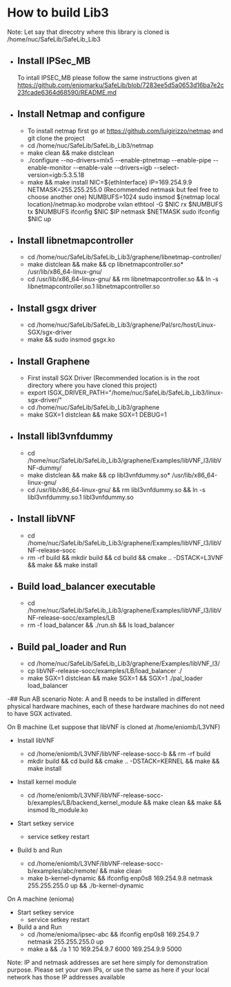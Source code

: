 # How to build Lib3
Note: Let say that direcotry where this library is cloned is /home/nuc/SafeLib/SafeLib_Lib3
- ## Install IPSec_MB
  To intall IPSEC_MB please follow the same instructions given at  https://github.com/eniomarku/SafeLib/blob/7283ee5d5a0653d16ba7e2c23fcade6364d68590/README.md
- ## Install Netmap and configure
   * To install netmap first go at https://github.com/luigirizzo/netmap and git clone the project
   * cd /home/nuc/SafeLib/SafeLib_Lib3/netmap
   * make clean && make distclean
   * ./configure --no-drivers=mlx5 --enable-ptnetmap --enable-pipe --enable-monitor --enable-vale --drivers=igb --select-version=igb:5.3.5.18 
   * make && make install
    NIC=${ethInterface}
    IP=169.254.9.9
    NETMASK=255.255.255.0 (Recommended netmask but feel free to choose another one)
    NUMBUFS=1024
    sudo insmod ${netmap local location}/netmap.ko
    modprobe vxlan
    ethtool -G $NIC rx $NUMBUFS tx $NUMBUFS
    ifconfig $NIC $IP netmask $NETMASK
    sudo ifconfig $NIC up
- ## Install libnetmapcontroller
  * cd /home/nuc/SafeLib/SafeLib_Lib3/graphene/libnetmap-controller/
  * make distclean && make && cp libnetmapcontroller.so* /usr/lib/x86_64-linux-gnu/ 
  * cd /usr/lib/x86_64-linux-gnu/ && rm libnetmapcontroller.so && ln -s libnetmapcontroller.so.1 libnetmapcontroller.so
- ## Install gsgx driver
  * cd /home/nuc/SafeLib/SafeLib_Lib3/graphene/Pal/src/host/Linux-SGX/sgx-driver
  *  make && sudo insmod gsgx.ko
- ## Install Graphene
  * First install SGX Driver (Recommended location is in the root directory where you have cloned this project)
  * export ISGX_DRIVER_PATH="/home/nuc/SafeLib/SafeLib_Lib3/linux-sgx-driver/"
  * cd /home/nuc/SafeLib/SafeLib_Lib3/graphene
  * make SGX=1 distclean && make SGX=1 DEBUG=1
- ## Install libl3vnfdummy
  * cd /home/nuc/SafeLib/SafeLib_Lib3/graphene/Examples/libVNF_l3/libVNF-dummy/
  * make distclean && make && cp libl3vnfdummy.so* /usr/lib/x86_64-linux-gnu/ 
  * cd /usr/lib/x86_64-linux-gnu/ && rm libl3vnfdummy.so && ln -s libl3vnfdummy.so.1 libl3vnfdummy.so
- ## Install libVNF
  * cd /home/nuc/SafeLib/SafeLib_Lib3/graphene/Examples/libVNF_l3/libVNF-release-socc
  * rm -rf build && mkdir build && cd build && cmake .. -DSTACK=L3VNF && make && make install
 
- ## Build load_balancer executable
  * cd /home/nuc/SafeLib/SafeLib_Lib3/graphene/Examples/libVNF_l3/libVNF-release-socc/examples/LB 
  * rm -f load_balancer && ./run.sh && ls load_balancer
- ## Build pal_loader and Run
  * cd /home/nuc/SafeLib/SafeLib_Lib3/graphene/Examples/libVNF_l3/ 
  * cp libVNF-release-socc/examples/LB/load_balancer ./ 
  * make SGX=1 distclean && make SGX=1 && SGX=1 ./pal_loader load_balancer
 
 -## Run AB scenario
   Note: A and B needs to be installed in different physical hardware machines, each of these hardware machines do not need to have SGX activated.
   
   On B machine (Let suppose that libVNF is cloned at /home/eniomb/L3VNF)
   - Install libVNF
       * cd /home/eniomb/L3VNF/libVNF-release-socc-b && rm -rf build 
       * mkdir build && cd build && cmake .. -DSTACK=KERNEL && make && make install
       
   - Install kernel module
       * cd /home/eniomb/L3VNF/libVNF-release-socc-b/examples/LB/backend_kernel_module && make clean && make && insmod lb_module.ko
   - Start setkey service
       * service setkey restart
   - Build b and Run
       * cd /home/eniomb/L3VNF/libVNF-release-socc-b/examples/abc/remote/ && make clean 
       * make b-kernel-dynamic && ifconfig enp0s8 169.254.9.8 netmask 255.255.255.0 up && ./b-kernel-dynamic

   On A machine (enioma)
   - Start setkey service
       * service setkey restart
   - Build a and Run
       * cd /home/enioma/ipsec-abc && ifconfig enp0s8 169.254.9.7 netmask 255.255.255.0 up 
       *  make a && ./a 1 10 169.254.9.7 6000 169.254.9.9 5000



Note: IP and netmask addresses are set here simply for demonstration purpose. Please set your own IPs, or use the same as here if your local network has those IP addresses available
